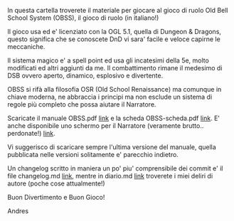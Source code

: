 In questa cartella troverete il materiale per giocare al gioco di ruolo Old Bell School System (OBSS), il gioco di ruolo (in italiano!)

Il gioco usa ed e' licenziato con la OGL 5.1, quella di Dungeon & Dragons, questo significa che se conoscete DnD vi sara' facile e veloce capirne le meccaniche.

Il sistema magico e' a spell point ed usa gli incatesimi della 5e, molto modificati ed altri aggiunti da me. Il combattimento rimane il medesimo di DSB ovvero aperto, dinamico, esplosivo e divertente.

OBSS si rifà alla filosofia OSR (Old School Renaissance) ma comunque in chiave moderna, ne abbraccia i principi ma non esclude un sistema di regole più completo che possa aiutare il Narratore.

Scaricate il manuale OBSS.pdf [link](https://github.com/buzzqw/TUS/blob/master/OBSS/OBSS.pdf) e la scheda OBSS-scheda.pdf [link](https://github.com/buzzqw/TUS/blob/master/OBSS/OBSS-scheda.pdf).
E' anche disponibile uno schermo per il Narratore (veramente brutto.. perdonate!) [link](https://github.com/buzzqw/TUS/blob/master/OBSS/screen.pdf).

Vi suggerisco di scaricare sempre l'ultima versione del manuale, quella pubblicata nelle versioni solitamente e' parecchio indietro.

Un changelog scritto in maniera un po' piu' comprensibile dei commit e' il file changelog.md [link](https://github.com/buzzqw/TUS/blob/master/OBSS/changelog.md), mentre in diario.md [link](https://github.com/buzzqw/TUS/blob/master/diario.md) troverete i miei deliri di autore (poche cose attualmente!)

Buon Divertimento e Buon Gioco!

Andres
